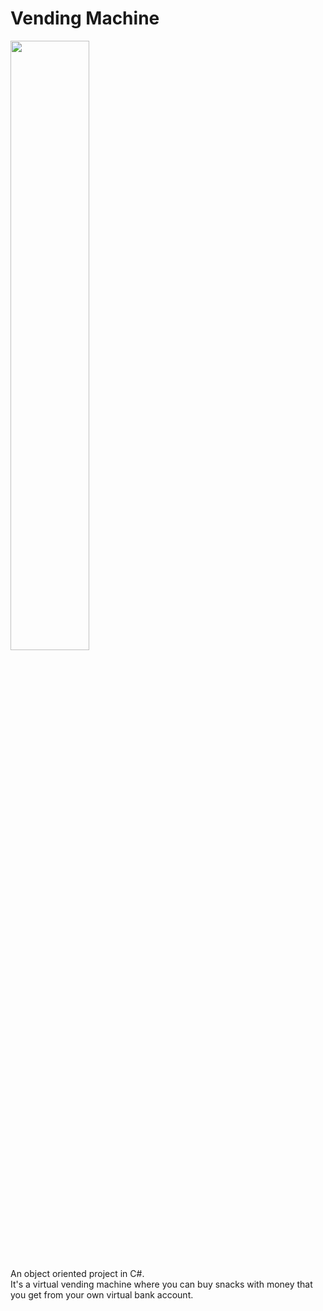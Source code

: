 # Vending Machine
<img src="https://media.giphy.com/media/CprnDw0e7u1IHOioYp/giphy.gif" width="50%" />

An object oriented project in C#. 
<br>
It's a virtual vending machine where you can buy snacks with money that you get from your own virtual bank account.
